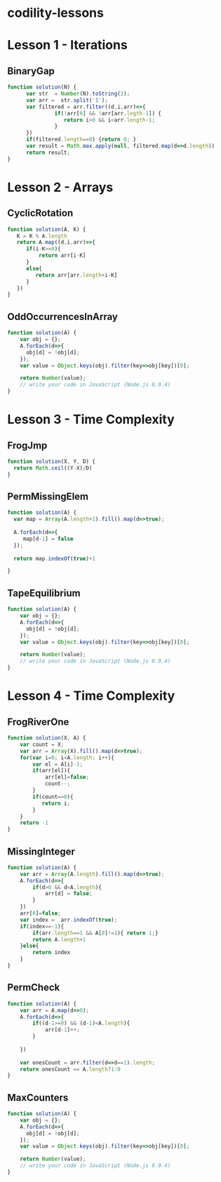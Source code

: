 # codility-lessons


# Lesson 1 - Iterations

## BinaryGap
```javascript
function solution(N) {
      var str  = Number(N).toString(2);
      var arr =  str.split('1');
      var filtered = arr.filter((d,i,arr)=>{
               if(!arr[0] && !arr[arr.legth-1]) {
                  return i>0 && i<arr.length-1;
               }
      })
      if(filtered.length==0) {return 0; }
      var result = Math.max.apply(null, filtered.map(d=>d.length))
      return result;
}
```


# Lesson 2 - Arrays

## CyclicRotation

```javascript
function solution(A, K) {
   K = K % A.length
   return A.map((d,i,arr)=>{
      if(i-K>=0){
          return arr[i-K]
      }
      else{
         return arr[arr.length+i-K]
      }
   })
}
```

## OddOccurrencesInArray
```javascript
function solution(A) {
    var obj = {};
    A.forEach(d=>{
      obj[d] = !obj[d]; 
    });
    var value = Object.keys(obj).filter(key=>obj[key])[0];

    return Number(value);
    // write your code in JavaScript (Node.js 8.9.4)
}
```



# Lesson 3 - Time Complexity

## FrogJmp


```javascript
function solution(X, Y, D) {
  return Math.ceil((Y-X)/D)
}
```

## PermMissingElem

```javascript
function solution(A) {
  var map = Array(A.length+1).fill().map(d=>true);
  
  A.forEach(d=>{
     map[d-1] = false
  });
  
  return map.indexOf(true)+1

}
```


## TapeEquilibrium


```javascript
function solution(A) {
    var obj = {};
    A.forEach(d=>{
      obj[d] = !obj[d]; 
    });
    var value = Object.keys(obj).filter(key=>obj[key])[0];

    return Number(value);
    // write your code in JavaScript (Node.js 8.9.4)
}
```



# Lesson 4 - Time Complexity

## FrogRiverOne


```javascript
function solution(X, A) {
    var count = X;
    var arr = Array(X).fill().map(d=>true);
    for(var i=0; i<A.length; i++){
        var el = A[i]-1;
        if(arr[el]){
            arr[el]=false;
            count--;
        }
        if(count==0){
           return i;
        }
    }
    return -1
}
```

## MissingInteger


```javascript
function solution(A) {
    var arr = Array(A.length).fill().map(d=>true);
    A.forEach(d=>{
        if(d>0 && d<A.length){
            arr[d] = false;
        }
    })
    arr[0]=false;
    var index =  arr.indexOf(true);
    if(index==-1){
        if(arr.length==1 && A[0]!=1){ return 1;}
        return A.length+1
    }else{
        return index
    }
}
```


## PermCheck



```javascript
function solution(A) {
    var arr = A.map(d=>0);
    A.forEach(d=>{
        if((d-1>=0) && (d-1)<A.length){
            arr[d-1]++; 
        }
       
    })
    
    var onesCount = arr.filter(d=>d==1).length;
    return onesCount == A.length?1:0
}
```

## MaxCounters



```javascript
function solution(A) {
    var obj = {};
    A.forEach(d=>{
      obj[d] = !obj[d]; 
    });
    var value = Object.keys(obj).filter(key=>obj[key])[0];

    return Number(value);
    // write your code in JavaScript (Node.js 8.9.4)
}
```
